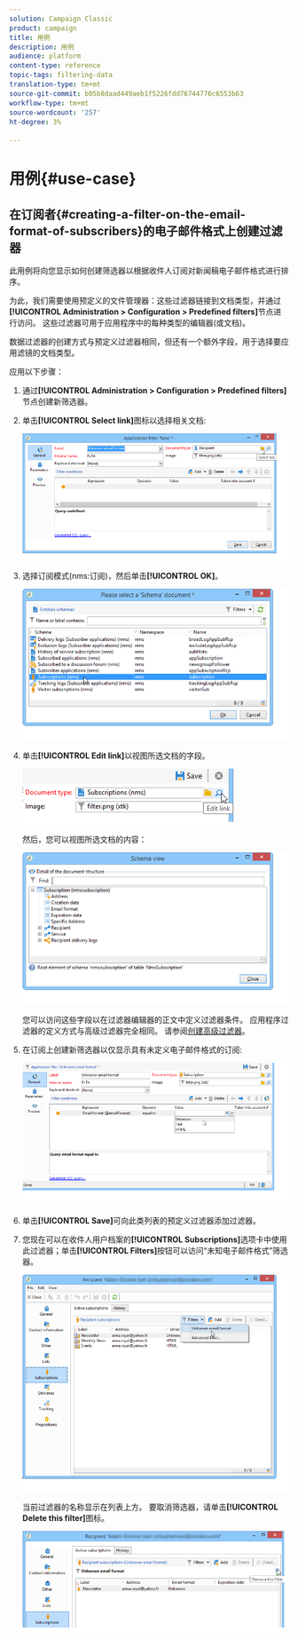 ```yaml
---
solution: Campaign Classic
product: campaign
title: 用例
description: 用例
audience: platform
content-type: reference
topic-tags: filtering-data
translation-type: tm+mt
source-git-commit: b05b8daad449aeb1f5226fdd76744776c6553b63
workflow-type: tm+mt
source-wordcount: '257'
ht-degree: 3%

---
```



# 用例{#use-case}

## 在订阅者{#creating-a-filter-on-the-email-format-of-subscribers}的电子邮件格式上创建过滤器

此用例将向您显示如何创建筛选器以根据收件人订阅对新闻稿电子邮件格式进行排序。

为此，我们需要使用预定义的文件管理器：这些过滤器链接到文档类型，并通过&#x200B;**[!UICONTROL Administration > Configuration > Predefined filters]**&#x200B;节点进行访问。 这些过滤器可用于应用程序中的每种类型的编辑器(或文档)。

数据过滤器的创建方式与预定义过滤器相同，但还有一个额外字段，用于选择要应用滤镜的文档类型。

应用以下步骤：

1. 通过&#x200B;**[!UICONTROL Administration > Configuration > Predefined filters]**&#x200B;节点创建新筛选器。
1. 单击&#x200B;**[!UICONTROL Select link]**&#x200B;图标以选择相关文档:

   ![](assets/s_ncs_user_filter_choose_schema.png)

1. 选择订阅模式(nms:订阅)，然后单击&#x200B;**[!UICONTROL OK]**。

   ![](assets/s_ncs_user_filter_select_schema.png)

1. 单击&#x200B;**[!UICONTROL Edit link]**&#x200B;以视图所选文档的字段。

   ![](assets/s_ncs_user_filter_edit_schema.png)

   然后，您可以视图所选文档的内容：

   ![](assets/s_ncs_user_filter_view_schema.png)

   您可以访问这些字段以在过滤器编辑器的正文中定义过滤器条件。 应用程序过滤器的定义方式与高级过滤器完全相同。 请参阅[创建高级过滤器](../../platform/using/creating-filters.md#creating-an-advanced-filter)。

1. 在订阅上创建新筛选器以仅显示具有未定义电子邮件格式的订阅:

   ![](assets/s_ncs_user_filter_parameters.png)

1. 单击&#x200B;**[!UICONTROL Save]**&#x200B;可向此类列表的预定义过滤器添加过滤器。
1. 您现在可以在收件人用户档案的&#x200B;**[!UICONTROL Subscriptions]**&#x200B;选项卡中使用此过滤器；单击&#x200B;**[!UICONTROL Filters]**&#x200B;按钮可以访问“未知电子邮件格式”筛选器。

   ![](assets/s_ncs_user_filter_on_events.png)

   当前过滤器的名称显示在列表上方。 要取消筛选器，请单击&#x200B;**[!UICONTROL Delete this filter]**&#x200B;图标。

   ![](assets/s_ncs_user_filter_on_subscriptions.png)

